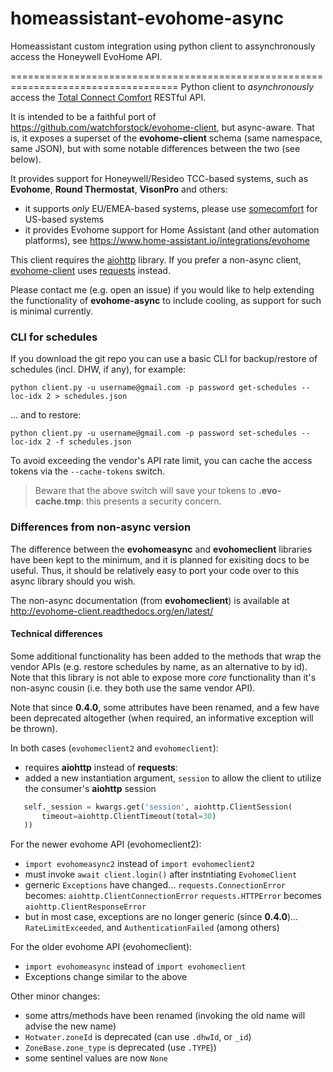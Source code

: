 homeassistant-evohome-async
==================================================================================
Homeassistant custom integration using python client to assynchronously access the Honeywell EvoHome API.



===================================================================================
Python client to _asynchronously_ access the [Total Connect Comfort](https://international.mytotalconnectcomfort.com/Account/Login) RESTful API.

It is intended to be a faithful port of https://github.com/watchforstock/evohome-client, but async-aware.  That is, it exposes a superset of the **evohome-client** schema (same namespace, same JSON), but with some notable differences between the two (see below).

It provides support for Honeywell/Resideo TCC-based systems, such as **Evohome**, **Round Thermostat**, **VisonPro** and others:
 - it supports _only_ EU/EMEA-based systems, please use [somecomfort](https://github.com/mkmer/AIOSomecomfort) for US-based systems
 - it provides Evohome support for Home Assistant (and other automation platforms), see https://www.home-assistant.io/integrations/evohome

This client requires the [aiohttp](https://pypi.org/project/aiohttp/) library. If you prefer a non-async client, [evohome-client](https://github.com/watchforstock/evohome-client) uses [requests](https://pypi.org/project/requests/) instead.

Please contact me (e.g. open an issue) if you would like to help extending the functionality of **evohome-async** to include cooling, as support for such is minimal currently.

### CLI for schedules

If you download the git repo you can use a basic CLI for backup/restore of schedules (incl. DHW, if any), for example:
```
python client.py -u username@gmail.com -p password get-schedules --loc-idx 2 > schedules.json
```
... and to restore:
```
python client.py -u username@gmail.com -p password set-schedules --loc-idx 2 -f schedules.json
```

To avoid exceeding the vendor's API rate limit, you can cache the access tokens via the `--cache-tokens` switch.

> Beware that the above switch will save your tokens to **.evo-cache.tmp**: this presents a security concern.

### Differences from non-async version
The difference between the **evohomeasync** and **evohomeclient** libraries have been kept to the minimum, and it is planned for exisiting docs to be useful.  Thus, it should be relatively easy to port your code over to this async library should you wish.

The non-async documentation (from **evohomeclient**) is available at http://evohome-client.readthedocs.org/en/latest/

#### Technical differences
Some additional functionality has been added to the methods that wrap the vendor APIs (e.g. restore schedules by name, as an alternative to by id). Note that this library is not able to expose more _core_ functionality than it's non-async cousin (i.e. they both use the same vendor API).

Note that since **0.4.0**, some attributes have been renamed, and a few have been deprecated altogether (when required, an informative exception will be thrown).

In both cases (`evohomeclient2` and `evohomeclient`):
 - requires **aiohttp** instead of **requests**:
 - added a new instantiation argument, `session` to allow the client to utilize the consumer's **aiohttp** session
 ```python
    self._session = kwargs.get('session', aiohttp.ClientSession(
        timeout=aiohttp.ClientTimeout(total=30)
    ))
```

For the newer evohome API (evohomeclient2):
 - `import evohomeasync2` instead of `import evohomeclient2`
 - must invoke `await client.login()` after instntiating `EvohomeClient`
 - gerneric `Exceptions` have changed...
    `requests.ConnectionError` becomes: `aiohttp.ClientConnectionError`
    `requests.HTTPError` becomes `aiohttp.ClientResponseError`
 - but in most case, exceptions are no longer generic (since **0.4.0**)...
    `RateLimitExceeded`, and `AuthenticationFailed` (among others)

For the older evohome API (evohomeclient):
 - `import evohomeasync` instead of `import evohomeclient`
 - Exceptions change similar to the above

Other minor changes:
 - some attrs/methods have been renamed (invoking the old name will advise the new name)
 - `Hotwater.zoneId` is deprecated (can use `.dhwId`, or `_id`)
 - `ZoneBase.zone_type` is deprecated (use `.TYPE`))
 - some sentinel values are now `None`
